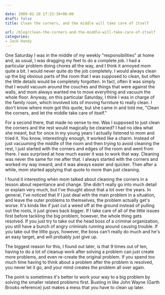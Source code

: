 ```yaml
---

date: 2009-02-28 17:23:39+00:00
draft: false
title: Clean the corners, and the middle will take care of itself

url: /blog/clean-the-corners-and-the-middle-will-take-care-of-itself
categories:
- Jack Handy
---
```


One Saturday I was in the middle of my weekly "responsibilities" at home and, as usual, I was dragging my feet to do a complete job. I had a particular problem doing chores all the way, and I think it annoyed mom quite a bit. I would never quite do the job completely. I would always clean up the big obvious parts of the room that I was supposed to clean, but often the little details would be completely forgotten. In fact, often it was simply that I would vacuum around the couches and things that were against the walls, and mom always wanted me to move everything and vacuum the whole floor. Anyway, on this particular Saturday, I think I was in charge of the family room, which involved lots of moving furniture to really clean. I don't know where mom got this quote, but she came in and told me, "Clean the corners, and let the middle take care of itself."




For a second there, that made no sense to me. Was I supposed to just clean the corners and the rest would magically be cleaned? I had no idea what she meant, but for once in my young years I actually listened to mom and tried it. You know, interestingly enough, it worked like a charm. Instead of just vacuuming the middle of the room and then trying to avoid cleaning the rest, I just started with the corners and edges of the room and went from there. I was surprised at how much easier it was to work that way. Cleaning was never the same for me after that. I always started with the corners and worked my way inward, and it was always easier and quicker. Then after a while, mom started applying that quote to more than just cleaning.




I found it interesting when mom talked about cleaning the corners in a lesson about repentance and change. She didn't really go into much detail or explain very much, but I've thought about that a lot over the years. In general, I've noticed that if I just deal with the main problem in a situation, and leave the outer problems to themselves, the problem actually get's worse. It's kinda like if just cut a weed off at the ground instead of pulling out the roots, it just grows back bigger. If I take care of all of the little issues first before tackling the big problem, however, the whole thing gets resolved. If you just try to take out the head boss of a criminal organization, you still have a bunch of angry criminals running around causing trouble. If you take out the little guys, however, the boss can't really do much and he's an easy target, and will probably just give up.




The biggest reason for this, I found out later, is that 9 times out of ten, having to do a lot of cleanup work after solving a problem can just create more problems, and even re-create the original problem. If you spend too much time having to think about a problem after the problem is resolved, you never let it go, and your mind creates the problem all over again.




The point is sometimes it's better to work your way to a big problem by solving the smaller related problems first. Busting in like John Wayne (Garth Brooks reference) just makes a mess that you have to clean up later.

